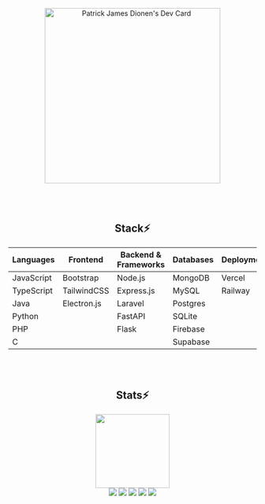 <div align="center">
  <a href="https://app.daily.dev/patrickjamesdionen">
    <img src="https://api.daily.dev/devcards/v2/F2ivuAoInnVleFiy2miwc.png?type=default&r=81c" width="356" alt="Patrick James Dionen's Dev Card" />
  </a>
</div>

<br><br>

<div align=center>
  <h2>Stack⚡</h2>
  
  | **Languages**       | **Frontend**           | **Backend & Frameworks** | **Databases**      | **Deployment**       | **Design & Prototyping** |
  |---------------------|------------------------|---------------------------|-------------------|-----------------------|--------------------------|
  | JavaScript          | Bootstrap              | Node.js                   | MongoDB            | Vercel                | Framer                   |
  | TypeScript          | TailwindCSS            | Express.js                | MySQL              | Railway               | Figma                    |
  | Java                | Electron.js            | Laravel                   | Postgres           |                       | Canva                    |
  | Python              |                        | FastAPI                   | SQLite             |                       |                          |
  | PHP                 |                        | Flask                     | Firebase           |                       |                          |
  | C                   |                        |                           | Supabase           |                       |                          |
</div>

<br><br>

<div align=center> 
  <h2>Stats⚡</h2>
  <img height=150px src="https://streak-stats.demolab.com?user=ImTrikk&theme=algolia"></br>
  <img src="https://github-profile-summary-cards.vercel.app/api/cards/profile-details?username=ImTrikk&theme=algolia">
  <img src="https://github-profile-summary-cards.vercel.app/api/cards/repos-per-language?username=ImTrikk&theme=algolia">
  <img src="https://github-profile-summary-cards.vercel.app/api/cards/most-commit-language?username=ImTrikk&theme=algolia">
  <img src="https://github-profile-summary-cards.vercel.app/api/cards/stats?username=ImTrikk&theme=algolia">
  <img src="https://github-profile-summary-cards.vercel.app/api/cards/productive-time?username=ImTrikk&theme=algolia">
</div>
